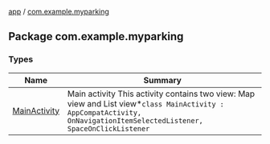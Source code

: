 [app](../index.md) / [com.example.myparking](./index.md)

## Package com.example.myparking

### Types

| Name | Summary |
|---|---|
| [MainActivity](-main-activity/index.md) | Main activity This activity contains two view: Map view and List view*`class MainActivity : AppCompatActivity, OnNavigationItemSelectedListener, SpaceOnClickListener` |
